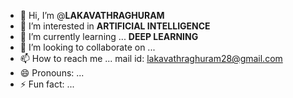 - 👋 Hi, I’m @**LAKAVATHRAGHURAM**
- 👀 I’m interested in **ARTIFICIAL INTELLIGENCE**
- 🌱 I’m currently learning ... **DEEP LEARNING**
- 💞️ I’m looking to collaborate on ...
- 📫 How to reach me ... mail id: lakavathraghuram28@gmail.com
- 😄 Pronouns: ...
- ⚡ Fun fact: ...

<!---
LAKAVATHRAGHURAM/LAKAVATHRAGHURAM is a ✨ special ✨ repository because its `README.md` (this file) appears on your GitHub profile.
You can click the Preview link to take a look at your changes.
--->

